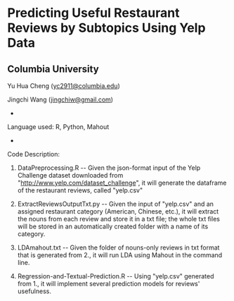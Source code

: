 Predicting Useful Restaurant Reviews by Subtopics Using Yelp Data
=================================================================

Columbia University
--

Yu Hua Cheng (yc2911@columbia.edu)

Jingchi Wang (jingchiw@gmail.com)

-
Language used: R, Python, Mahout

-

Code Description:

1. DataPreprocessing.R -- Given the json-format input of the Yelp Challenge dataset downloaded from
   "http://www.yelp.com/dataset_challenge", it will generate the dataframe of the restaurant reviews,
   called "yelp.csv"

2. ExtractReviewsOutputTxt.py -- Given the input of "yelp.csv" and an assigned restaurant category 
   (American, Chinese, etc.), it will extract the nouns from each review and store it in a txt file;
   the whole txt files will be stored in an automatically created folder with a name of its category.

3. LDAmahout.txt -- Given the folder of nouns-only reviews in txt format that is generated from 2.,
   it will run LDA using Mahout in the command line.

4. Regression-and-Textual-Prediction.R -- Using "yelp.csv" generated from 1., it will implement several
   prediction models for reviews' usefulness.
   

   
  
